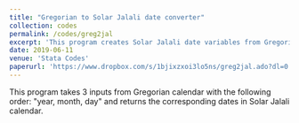 ```yaml
---
title: "Gregorian to Solar Jalali date converter"
collection: codes
permalink: /codes/greg2jal
excerpt: 'This program creates Solar Jalali date variables from Gregorian date variable inputs.'
date: 2019-06-11
venue: 'Stata Codes'
paperurl: 'https://www.dropbox.com/s/1bjixzxoi3lo5ns/greg2jal.ado?dl=0'
---
```


This program takes 3 inputs from Gregorian calendar with the following order: "year, month, day" and returns the corresponding dates in Solar Jalali calendar.
